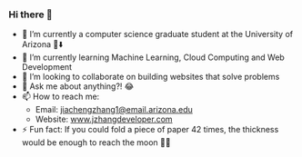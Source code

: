 ### Hi there 👋

- 🔭 I’m currently a computer science graduate student at the University of Arizona 🐻⬇️
- 🌱 I’m currently learning Machine Learning, Cloud Computing and Web Development
- 👯 I’m looking to collaborate on building websites that solve problems
- 💬 Ask me about anything?! 😂
- 📫 How to reach me: 
  - Email: jiachengzhang1@email.arizona.edu
  - Website: www.jzhangdeveloper.com
- ⚡ Fun fact: If you could fold a piece of paper 42 times, the thickness would be enough to reach the moon 🚀🌖

<!--
**jiachengzhang1/jiachengzhang1** is a ✨ _special_ ✨ repository because its `README.md` (this file) appears on your GitHub profile.

Here are some ideas to get you started:

- 🔭 I’m currently working on ...
- 🌱 I’m currently learning ...
- 👯 I’m looking to collaborate on ...
- 🤔 I’m looking for help with ...
- 💬 Ask me about ...
- 📫 How to reach me: ...
- 😄 Pronouns: ...
- ⚡ Fun fact: ...
-->
